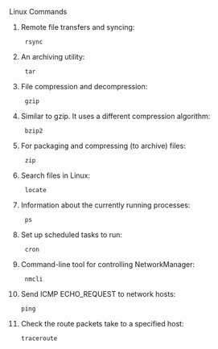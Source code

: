 Linux Commands

1. Remote file transfers and syncing:

        rsync
2. An archiving utility:

        tar
3. File compression and decompression:

        gzip
4. Similar to gzip. It uses a different compression algorithm:

        bzip2
5. For packaging and compressing (to archive) files:

        zip
6. Search files in Linux:

        locate
7. Information about the currently running processes:

        ps
8. Set up scheduled tasks to run:

        cron
9. Command-line tool for controlling NetworkManager:

        nmcli
10. Send ICMP ECHO_REQUEST to network hosts:

        ping
11. Check the route packets take to a specified host:

        traceroute
